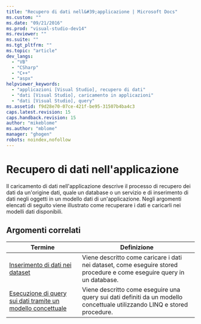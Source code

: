 ```yaml
---
title: "Recupero di dati nell&#39;applicazione | Microsoft Docs"
ms.custom: ""
ms.date: "09/21/2016"
ms.prod: "visual-studio-dev14"
ms.reviewer: ""
ms.suite: ""
ms.tgt_pltfrm: ""
ms.topic: "article"
dev_langs: 
  - "VB"
  - "CSharp"
  - "C++"
  - "aspx"
helpviewer_keywords: 
  - "applicazioni [Visual Studio], recupero di dati"
  - "dati [Visual Studio], caricamento in applicazioni"
  - "dati [Visual Studio], query"
ms.assetid: f9d28e70-07ce-421f-be95-31507b4ba4c3
caps.latest.revision: 15
caps.handback.revision: 15
author: "mikeblome"
ms.author: "mblome"
manager: "ghogen"
robots: noindex,nofollow
---
```

# Recupero di dati nell&#39;applicazione
Il caricamento di dati nell'applicazione descrive il processo di recupero dei dati da un'origine dati, quale un database o un servizio e di inserimento di dati negli oggetti in un modello dati di un'applicazione.  Negli argomenti elencati di seguito viene illustrato come recuperare i dati e caricarli nei modelli dati disponibili.  
  
## Argomenti correlati  
  
|Termine|Definizione|  
|-------------|-----------------|  
|[Inserimento di dati nei dataset](../data-tools/fill-datasets-by-using-tableadapters.md)|Viene descritto come caricare i dati nei dataset, come eseguire stored procedure e come eseguire query in un database.|  
|[Esecuzione di query sui dati tramite un modello concettuale](../data-tools/working-with-a-conceptual-model-wcf-data-services.md)|Viene descritto come eseguire una query sui dati definiti da un modello concettuale utilizzando LINQ e stored procedure.|